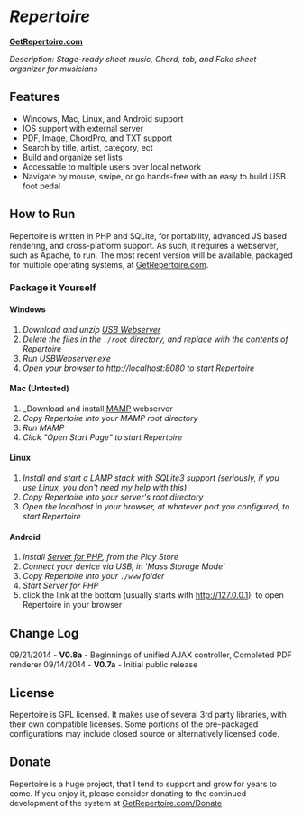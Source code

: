 # _Repertoire_

**[GetRepertoire.com](http://getrepertoire.com)**

_Description: Stage-ready sheet music, Chord, tab, and Fake sheet organizer for musicians_

## Features

* Windows, Mac, Linux, and Android support
* IOS support with external server
* PDF, Image, ChordPro, and TXT support
* Search by title, artist, category, ect
* Build and organize set lists
* Accessable to multiple users over local network
* Navigate by mouse, swipe, or go hands-free with an easy to build USB foot pedal

## How to Run

Repertoire is written in PHP and SQLite, for portability, advanced JS based rendering, and cross-platform support.  As such, it requires a webserver, such as Apache, to run.
The most recent version will be available, packaged for multiple operating systems, at [GetRepertoire.com](http://getrepertoire.com).

### Package it Yourself

#### Windows

1. _Download and unzip [USB Webserver](http://usbwebserver.net)_
2. _Delete the files in the `./root` directory, and replace with the contents of Repertoire_
4. _Run USBWebserver.exe_
5. _Open your browser to http://localhost:8080 to start Repertoire_

#### Mac (Untested)

1. _Download and install [MAMP](http://www.mamp.info/en/) webserver
2. _Copy Repertoire into your MAMP root directory_
3. _Run MAMP_
4. _Click "Open Start Page" to start Repertoire_

#### Linux

1. _Install and start a LAMP stack with SQLite3 support (seriously, if you use Linux, you don't need my help with this)_
2. _Copy Repertoire into your server's root directory_
3. _Open the localhost in your browser, at whatever port you configured, to start Repertoire_

#### Android

1. _Install [Server for PHP](https://play.google.com/store/apps/details?id=com.esminis.server.php&hl=en), from the Play Store_
2. _Connect your device via USB, in 'Mass Storage Mode'_
3. _Copy Repertoire into your `./www` folder_
4. _Start Server for PHP_
5. click the link at the bottom (usually starts with http://127.0.0.1), to open Repertoire in your browser

## Change Log

09/21/2014 - **V0.8a** - Beginnings of unified AJAX controller, Completed PDF renderer
09/14/2014 - **V0.7a** - Initial public release

## License

Repertoire is GPL licensed.  It makes use of several 3rd party libraries, with their own compatible 
licenses.  Some portions of the pre-packaged configurations may include closed source or alternatively licensed code.

## Donate

Repertoire is a huge project, that I tend to support and grow for years to come.  If you enjoy it, please consider 
donating to the continued development of the system at [GetRepertoire.com/Donate](http://getrepertoire.com/Donate)